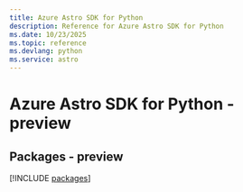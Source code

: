 ```yaml
---
title: Azure Astro SDK for Python
description: Reference for Azure Astro SDK for Python
ms.date: 10/23/2025
ms.topic: reference
ms.devlang: python
ms.service: astro
---
```

# Azure Astro SDK for Python - preview
## Packages - preview
[!INCLUDE [packages](astro-index.md)]